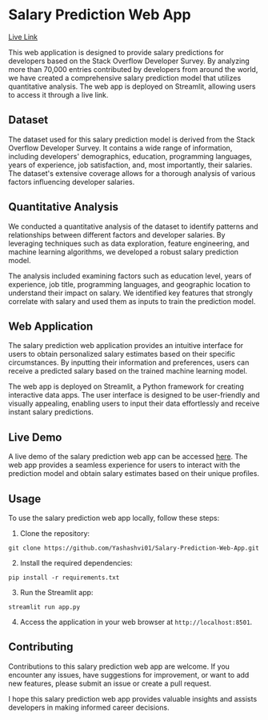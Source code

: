 # Salary Prediction Web App

[Live Link](https://salary-prediction-web-app-x4cyoqkq1b9.streamlit.app/)

This web application is designed to provide salary predictions for developers based on the Stack Overflow Developer Survey. By analyzing more than 70,000 entries contributed by developers from around the world, we have created a comprehensive salary prediction model that utilizes quantitative analysis. The web app is deployed on Streamlit, allowing users to access it through a live link.

## Dataset

The dataset used for this salary prediction model is derived from the Stack Overflow Developer Survey. It contains a wide range of information, including developers' demographics, education, programming languages, years of experience, job satisfaction, and, most importantly, their salaries. The dataset's extensive coverage allows for a thorough analysis of various factors influencing developer salaries.

## Quantitative Analysis

We conducted a quantitative analysis of the dataset to identify patterns and relationships between different factors and developer salaries. By leveraging techniques such as data exploration, feature engineering, and machine learning algorithms, we developed a robust salary prediction model.

The analysis included examining factors such as education level, years of experience, job title, programming languages, and geographic location to understand their impact on salary. We identified key features that strongly correlate with salary and used them as inputs to train the prediction model.

## Web Application

The salary prediction web application provides an intuitive interface for users to obtain personalized salary estimates based on their specific circumstances. By inputting their information and preferences, users can receive a predicted salary based on the trained machine learning model.

The web app is deployed on Streamlit, a Python framework for creating interactive data apps. The user interface is designed to be user-friendly and visually appealing, enabling users to input their data effortlessly and receive instant salary predictions.

## Live Demo

A live demo of the salary prediction web app can be accessed [here]((https://salary-prediction-web-app-x4cyoqkq1b9.streamlit.app/)). The web app provides a seamless experience for users to interact with the prediction model and obtain salary estimates based on their unique profiles.

## Usage

To use the salary prediction web app locally, follow these steps:

1. Clone the repository:

```
git clone https://github.com/Yashashvi01/Salary-Prediction-Web-App.git
```

2. Install the required dependencies:

```
pip install -r requirements.txt
```

3. Run the Streamlit app:

```
streamlit run app.py
```

4. Access the application in your web browser at `http://localhost:8501`.


## Contributing

Contributions to this salary prediction web app are welcome. If you encounter any issues, have suggestions for improvement, or want to add new features, please submit an issue or create a pull request.


I hope this salary prediction web app provides valuable insights and assists developers in making informed career decisions.
